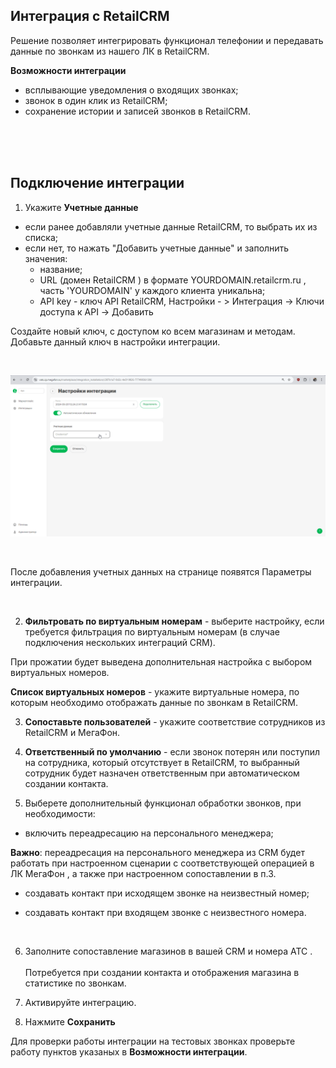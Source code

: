 ## Интеграция с  RetailCRM <br />

Решение позволяет интегрировать функционал телефонии и передавать данные по звонкам из нашего ЛК в RetailCRM.<br /> 

**Возможности интеграции**  <br />

- всплывающие уведомления о входящих звонках;
- звонок в один клик из RetailCRM;
- сохранение истории и записей звонков в RetailCRM.

<br />
<br />
<br />


## Подключение интеграции  <br />

1. Укажите **Учетные данные** <br />

- если ранее добавляли учетные данные RetailCRM, то выбрать их из списка;
- если нет, то нажать "Добавить учетные данные" и заполнить значения:
    - название;
    - URL (домен RetailCRM ) в формате YOURDOMAIN.retailcrm.ru , часть 'YOURDOMAIN' у каждого клиента уникальна;
    - API key - ключ API RetailCRM, Настройки - > Интеграция → Ключи доступа к API -> Добавить  <br />
    
Создайте новый ключ, с доступом ко всем магазинам и методам. Добавьте данный ключ в настройки интеграции. <br />

<br /> 

![image](retailCRM.gif)

<br />

После добавления учетных данных на странице появятся Параметры интеграции.

<br />

2. **Фильтровать по виртуальным номерам** - выберите настройку, если требуется фильтрация по виртуальным номерам (в случае подключения нескольких интеграций CRM). <br /> 

При прожатии будет выведена дополнительная настройка с выбором виртуальных номеров. <br />

**Список виртуальных номеров** - укажите виртуальные номера, по которым необходимо отображать данные по звонкам в RetailCRM. <br /> 

3. **Сопоставьте пользователей** - укажите соответствие сотрудников из RetailCRM и МегаФон. <br /> 

4. **Ответственный по умолчанию** - если звонок потерян или поступил на сотрудника, который отсутствует в RetailCRM, то выбранный сотрудник будет назначен ответственным при автоматическом создании контакта.<br />


5. Выберете дополнительный функционал обработки звонков, при необходимости: <br /> 

- включить переадресацию на персонального менеджера; <br />

**Важно**: переадресация на персонального менеджера из CRM будет работать при настроенном сценарии с соответствующей операцией в ЛК МегаФон , а также при настроенном сопоставлении в п.3. <br /> 

 - создавать контакт при исходящем звонке на неизвестный номер; <br />

 - создавать контакт при входящем звонке с неизвестного номера.

<br /> 

6. Заполните сопоставление магазинов в вашей CRM и номера АТС . <br />  
Потребуется при создании контакта и отображения магазина в статистике по звонкам. <br />

7. Активируйте интеграцию. <br /> 

8. Нажмите **Сохранить**


Для проверки работы интеграции на тестовых звонках проверьте работу пунктов указаных в **Возможности интеграции**.
